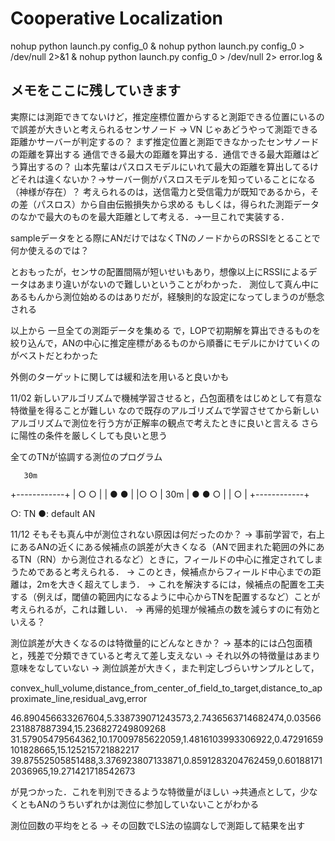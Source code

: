 # Cooperative Localization
nohup python launch.py config_0 &
nohup python launch.py config_0 > /dev/null 2>&1 &
nohup python launch.py config_0 > /dev/null 2> error.log &
## メモをここに残していきます
実際には測距できてないけど，推定座標位置からすると測距できる位置にいるので誤差が大きいと考えられるセンサノード -> VN
じゃあどうやって測距できる距離かサーバーが判定するの？
まず推定位置と測距できなかったセンサノードの距離を算出する
通信できる最大の距離を算出する．通信できる最大距離はどう算出するの？
山本先輩はパスロスモデルにいれて最大の距離を算出してるけどそれは違くないか？->サーバー側がパスロスモデルを知っていることになる（神様が存在）？
考えられるのは，送信電力と受信電力が既知であるから，その差（パスロス）から自由伝搬損失から求める
もしくは，得られた測距データのなかで最大のものを最大距離として考える．->一旦これで実装する．

sampleデータをとる際にANだけではなくTNのノードからのRSSIをとることで何か使えるのでは？

とおもったが，センサの配置間隔が短いせいもあり，想像以上にRSSIによるデータはあまり違いがないので難しいということがわかった．
測位して真ん中にあるもんから測位始めるのはありだが，経験則的な設定になってしまうのが懸念される

以上から
一旦全ての測距データを集める
で，LOPで初期解を算出できるものを絞り込んで，ANの中心に推定座標があるものから順番にモデルにかけていくのがベストだとわかった

外側のターゲットに関しては緩和法を用いると良いかも

11/02
新しいアルゴリズムで機械学習させると，凸包面積をはじめとして有意な特徴量を得ることが難しい
なので既存のアルゴリズムで学習させてから新しいアルゴリズムで測位を行う方が正解率の観点で考えたときに良いと言える
さらに陽性の条件を厳しくしても良いと思う


全てのTNが協調する測位のプログラム

       30m
 +------------+
 |  ○    ○    |
 |   ●    ●   |
 |○    ○      | 30m
 |   ●    ● ○ |
 |        ○   |
 +------------+
 
 ○: TN
 ●: default AN 

11/12
そもそも真ん中が測位されない原因は何だったのか？
-> 事前学習で，右上にあるANの近くにある候補点の誤差が大きくなる（ANで囲まれた範囲の外にあるTN（RN）から測位されるなど）ときに，フィールドの中心に推定されてしまうためであると考えられる．
-> このとき，候補点からフィールド中心までの距離は，2mを大きく超えてしまう．
-> これを解決するには，候補点の配置を工夫する（例えば，閾値の範囲内になるように中心からTNを配置するなど）ことが考えられるが，これは難しい．
-> 再帰的処理が候補点の数を減らすのに有効といえる？


測位誤差が大きくなるのは特徴量的にどんなときか？
-> 基本的には凸包面積と，残差で分類できていると考えて差し支えない
-> それ以外の特徴量はあまり意味をなしていない
-> 測位誤差が大きく，また判定しづらいサンプルとして，

convex_hull_volume,distance_from_center_of_field_to_target,distance_to_approximate_line,residual_avg,error

46.890456633267604,5.338739071243573,2.7436563714682474,0.03566231887887394,15.236827249809268
31.57905479564362,10.17009785622059,1.4816103993306922,0.47291659101828665,15.125215721882217
39.87552505851488,3.376923807133871,0.8591283204762459,0.601881712036965,19.271421718542673

が見つかった．これを判別できるような特徴量がほしい
->共通点として，少なくともANのうちいずれかは測位に参加していないことがわかる

測位回数の平均をとる -> その回数でLS法の協調なしで測距して結果を出す
